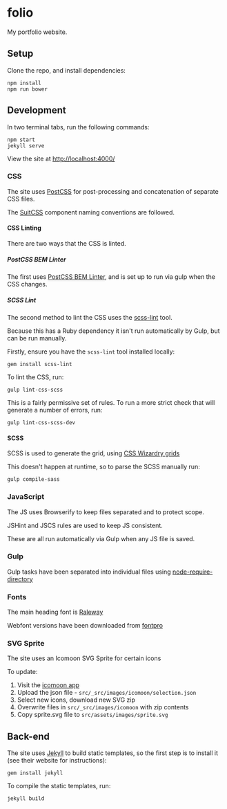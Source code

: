 # folio

My portfolio website.


## Setup

Clone the repo, and install dependencies:

```
npm install
npm run bower
```


## Development

In two terminal tabs, run the following commands:

```
npm start
jekyll serve
```

View the site at [http://localhost:4000/](http://localhost:4000/)


### CSS

The site uses [PostCSS](https://github.com/postcss/postcss) for post-processing and concatenation of separate CSS files.

The [SuitCSS](https://suitcss.github.io/) component naming conventions are followed.


#### CSS Linting

There are two ways that the CSS is linted.

##### PostCSS BEM Linter

The first uses [PostCSS BEM Linter](https://github.com/necolas/postcss-bem-linter), and is set up to run via gulp when the CSS changes.


##### SCSS Lint

The second method to lint the CSS uses the [scss-lint](https://github.com/brigade/scss-lint) tool.

Because this has a Ruby dependency it isn't run automatically by Gulp, but can be run manually.

Firstly, ensure you have the `scss-lint` tool installed locally:

```
gem install scss-lint
```

To lint the CSS, run:

```
gulp lint-css-scss
```

This is a fairly permissive set of rules. To run a more strict check that will generate a number of errors, run:

```
gulp lint-css-scss-dev
```


#### SCSS

SCSS is used to generate the grid, using [CSS Wizardry grids](http://csswizardry.com/csswizardry-grids/)

This doesn't happen at runtime, so to parse the SCSS manually run:

```
gulp compile-sass
```


### JavaScript

The JS uses Browserify to keep files separated and to protect scope.

JSHint and JSCS rules are used to keep JS consistent.

These are all run automatically via Gulp when any JS file is saved.


### Gulp

Gulp tasks have been separated into individual files using [node-require-directory](https://github.com/troygoode/node-require-directory)


### Fonts

The main heading font is [Raleway](https://www.theleagueofmoveabletype.com/raleway)

Webfont versions have been downloaded from [fontpro](http://fontpro.com/raleway-font-16024)


### SVG Sprite

The site uses an Icomoon SVG Sprite for certain icons

To update:

1. Visit the [icomoon app](https://icomoon.io/)
2. Upload the json file - `src/_src/images/icomoon/selection.json`
3. Select new icons, download new SVG zip
4. Overwrite files in `src/_src/images/icomoon` with zip contents
5. Copy sprite.svg file to `src/assets/images/sprite.svg`


## Back-end

The site uses [Jekyll](http://jekyllrb.com/) to build static templates, so the first step is to install it (see their website for instructions):

```
gem install jekyll
```

To compile the static templates, run:

```
jekyll build
```

